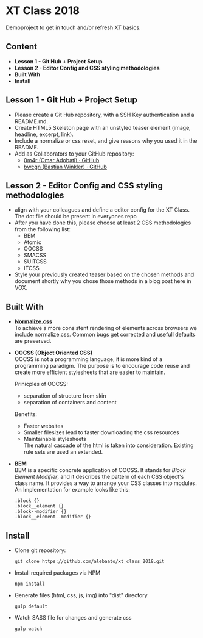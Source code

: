 # XT Class 2018
Demoproject to get in touch and/or refresh XT basics.


## Content
* **Lesson 1 - Git Hub + Project Setup**
* **Lesson 2 - Editor Config and CSS styling methodologies**
* **Built With**
* **Install**


## Lesson 1 - Git Hub + Project Setup
* Please create a Git Hub repository, with a SSH Key authentication and a README.md.
* Create HTML5 Skeleton page with an unstyled teaser element (image, headline, excerpt, link).
* Include a normalize or css reset, and give reasons why you used it in the README.
* Add as Collaborators to your GitHub repository:
  * [0m4r (Omar Adobati) · GitHub](https://github.com/0m4r)
  * [bwcgn (Bastian Winkler) · GitHub](https://github.com/bwcgn)
  
## Lesson 2 - Editor Config and CSS styling methodologies
* align with your colleagues and define a editor config for the XT Class. The dot file should be present in everyones repo
* After you have done this, please choose at least 2 CSS methodologies from the following list:
  * BEM
  * Atomic
  * OOCSS
  * SMACSS
  * SUITCSS
  * ITCSS
* Style your previously created teaser based on the chosen methods and document shortly why you chose those methods in a blog post here in VOX.


## Built With
* **[Normalize.css](https://necolas.github.io/normalize.css/)**<br/>
To achieve a more consistent rendering of elements across browsers we include normalize.css. Common bugs get corrected and usefull defaults are preserved.

* **OOCSS (Object Oriented CSS)**<br/>
OOCSS is not a programming language, it is more kind of a programming paradigm.
The purpose is to encourage code reuse and create more efficient stylesheets that are easier to maintain.

  Prinicples of OOCSS:
  * separation of structure from skin
  * separation of containers and content

  Benefits:
  * Faster websites <br>
  * Smaller filesizes lead to faster downloading the css resources
  * Maintainable stylesheets <br>
  The natural cascade of the html is taken into consideration. Existing rule sets are used an extended.

* **BEM**<br/>
BEM is a specific concrete application of OOCSS. It stands for *Block Element Modifier*, and it describes the pattern of each CSS object's class name. It provides a way to arrange your CSS classes into modules.<br/>
An Implementation for example looks like this:
  ```
  .block {}
  .block__element {}
  .block--modifier {}
  .block__element--modifier {}
  ```

## Install
* Clone git repository:
  ```
  git clone https://github.com/alebaato/xt_class_2018.git
  ```
* Install required packages via NPM
  ```
  npm install
  ```
* Generate files (html, css, js, img) into "dist" directory
  ```
  gulp default
  ```
* Watch SASS file for changes and generate css
  ```
  gulp watch
  ```
